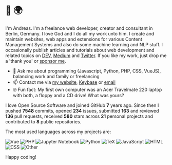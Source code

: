 # 👋 🌍

I'm Andreas. I'm a freelance web developer, creator and consultant in Berlin, Germany. I love God and I do all my work unto him. I create and maintain websites, web apps and extensions for various Content Management Systems and also do some machine learning and NLP stuff. I occasionally publish articles and tutorials about web development and related topics on [DEV](https://dev.to/devmount), [Medium](https://medium.com/@devmount) and [Twitter](https://twitter.com/devmount). If you like my work, just drop me a 'thank you' or [sponsor me](https://github.com/sponsors/devmount).

- 💬 Ask me about programming (Javascript, Python, PHP, CSS, VueJS), balancing work and family or freelancing
- 📫 Contact me via [my website](https://devmount.de/en#contact), [Keybase](https://keybase.io/devmount) or [email](mailto:hello@devmount.de)
- 🤓 Fun fact: My first own computer was an Acer Travelmate 220 laptop with both, a floppy and a CD drive! What was yours?

I love Open Source Software and joined GitHub **7** years ago. Since then I pushed **7548** commits, opened **234** issues, submitted **163** and reviewed **136** pull requests, received **580** stars across **21** personal projects and contributed to **8** public repositories.

The most used languages across my projects are:

![Vue](https://img.shields.io/static/v1?style=flat-square&label=Vue&color=555&labelColor=%2341b883&message=29.9%25)
![PHP](https://img.shields.io/static/v1?style=flat-square&label=PHP&color=555&labelColor=%234F5D95&message=28.6%25)
![Jupyter Notebook](https://img.shields.io/static/v1?style=flat-square&label=Jupyter%20Notebook&color=555&labelColor=%23DA5B0B&message=14.2%25)
![Python](https://img.shields.io/static/v1?style=flat-square&label=Python&color=555&labelColor=%233572A5&message=10.9%25)
![TeX](https://img.shields.io/static/v1?style=flat-square&label=TeX&color=555&labelColor=%233D6117&message=4.6%25)
![JavaScript](https://img.shields.io/static/v1?style=flat-square&label=JavaScript&color=555&labelColor=%23f1e05a&message=4.2%25)
![HTML](https://img.shields.io/static/v1?style=flat-square&label=HTML&color=555&labelColor=%23e34c26&message=2%25)
![CSS](https://img.shields.io/static/v1?style=flat-square&label=CSS&color=555&labelColor=%23563d7c&message=1.5%25)
![Other](https://img.shields.io/static/v1?style=flat-square&label=Other&color=555&labelColor=%23ededed&message=3.7%25)

Happy coding!
